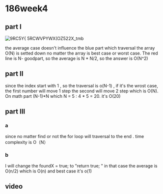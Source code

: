 # 186week4
## part I 

![9RC5Y{ 5RCWVPYWX(OZ522X_tmb](https://github.com/user-attachments/assets/4de880e1-49f3-4fba-ae6d-da53f221a594)

the average case doesn't influence the blue part which traversal the array O(N) is setted down no matter the array is best case or worst case. The red line is N- goodpart, so the average is N * N/2,  so the answer is O(N^2)

## part II
since the index start with 1 , so the traversal is o(N-1) , if it's the wrost case, the first number will move 1 step the second will move 2 step which is O(N).
On math part (N-1)*N which N = 5 :            4  *  5 = 20. it's O(20)


## part III
### a
since no matter find or not the for loop will traversal to the end .  time complexity is O（N）

### b

I will change the foundX = true; to "return true; "  in that case the average is O(n/2) which is O(n) and best case it's o(1)



## video





